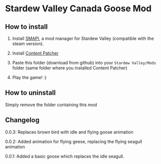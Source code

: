 # Stardew Valley Canada Goose Mod 

## How to install 

1. Install [SMAPI](https://stardewvalleywiki.com/Modding:Installing_SMAPI_on_Windows), a mod manager for Stardew Valley (compatible with the steam version). 

2. Install [Content Patcher](https://www.nexusmods.com/stardewvalley/mods/1915) 

3. Paste this folder (download from github) into your `Stardew Valley/Mods` folder (same folder where you installed Content Patcher)

4. Play the game! :) 

## How to uninstall 

Simply remove the folder containing this mod 

## Changelog

0.0.3: Replaces brown bird with idle and flying goose animation

0.0.2: Added animation for flying geese, replacing the flying seagull animation

0.0.1: Added a basic goose which replaces the idle seagull. 